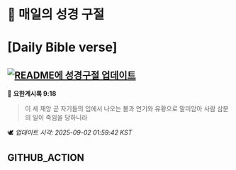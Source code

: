 # 🙏 매일의 성경 구절
# [Daily Bible verse]
## [![README에 성경구절 업데이트](https://github.com/DONGSUKA/first_test/actions/workflows/update-readme-bible.yml/badge.svg)](https://github.com/DONGSUKA/first_test/actions/workflows/update-readme-bible.yml)
<!-- START_BIBLE_VERSE -->
📖 **요한계시록 9:18**
> 이 세 재앙 곧 자기들의 입에서 나오는 불과 연기와 유황으로 말미암아 사람 삼분의 일이 죽임을 당하니라

🕊️ _업데이트 시각: 2025-09-02 01:59:42 KST_
  <!-- END_BIBLE_VERSE -->
## GITHUB_ACTION
